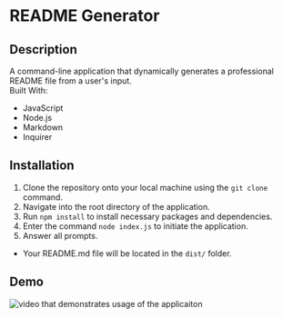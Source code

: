 # README Generator
## Description
A command-line application that dynamically generates a professional README file from a user's input. <br />
Built With: <br />
* JavaScript
* Node.js
* Markdown
* Inquirer

## Installation
1. Clone the repository onto your local machine using the `git clone` command.
2. Navigate into the root directory of the application.
3. Run `npm install` to install necessary packages and dependencies.
4. Enter the command `node index.js` to initiate the application.
5. Answer all prompts.
* Your README.md file will be located in the `dist/` folder.

## Demo
![video that demonstrates usage of the applicaiton]()
